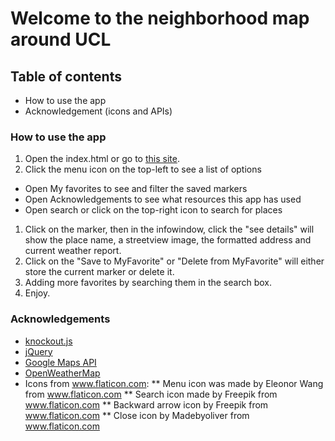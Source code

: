 # Welcome to the neighborhood map around UCL # 

## Table of contents ## 

* How to use the app
* Acknowledgement (icons and APIs) 

### How to use the app 

1. Open the index.html or go to [this site](). 
1. Click the menu icon on the top-left to see a list of options

* Open My favorites to see and filter the saved markers 
* Open Acknowledgements to see what resources this app has used 
* Open search or click on the top-right icon to search for places 

1. Click on the marker, then in the infowindow, click the "see details" will show the place name, a streetview image, the formatted address and current weather report. 
1. Click on the "Save to MyFavorite" or "Delete from MyFavorite" will either store the current marker or delete it. 
1. Adding more favorites by searching them in the search box.
1. Enjoy. 


### Acknowledgements 
* [knockout.js](knockoutjs.com)
* [jQuery](http://jquery.com/)
* [Google Maps API](https://developers.google.com/maps/)
* [OpenWeatherMap](http://openweathermap.org/api)
* Icons from www.flaticon.com: 
** Menu icon was made by Eleonor Wang from www.flaticon.com
** Search icon made by Freepik from www.flaticon.com
** Backward arrow icon by Freepik from www.flaticon.com
** Close icon by Madebyoliver from www.flaticon.com
